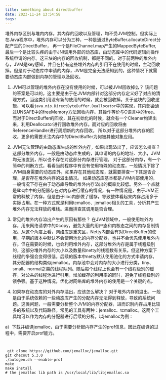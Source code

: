 ```yaml
---
title: something about directbuffer
date: 2023-11-24 13:54:58
tags:
---
```

堆外内存区别与堆内内存，其内存的回收以及管理，均不受JVM控制。但实际上在Java程序中，堆外内存可以分为三种，一种是通过ByteBuffer.allocateDirect分配产生的DirectBuffer， 再一个是FileChannel.map产生的MappedByteBuffer, 最后一个是比较头疼的由于JNI调用外部的动态库，由动态库中的代码逻辑向操作系统申请的内存。这三块的内存的回收机制，都是不同的。对于前两种的堆外内存，JVM是key感知，并且在持有这些堆外内存的引用不在使用的时候，主动回收掉。但是对于动态库中申请的内存，JVM是完全无法感知到的，这种情况下就需要动态库内部做到内存的管理以及回收。

1. JVM可以管理的堆外内存在没有使用的时候，可以被JVM回收掉么？ 
该问题的答案是可以的，这主要是由于在JVM内部针对这部分内存定义好了对应的清理方式，当这类引用没有新的使用的时候，就会被回收掉。关于这块的回收逻辑，可以看`java.nio.DirectByteBuffer.Deallocator`中的实现，其内部会通过UNSAFE中的freeMemory方法回收内存。其操作等价与C语言中的free。 而对于DirectBuffer的回收，其在初始化的时候，就会有一个Cleaner构建出来，利用Deallocator进行回收堆外内存。而对应的回收将由ReferenceHandler进行周期新的内存回收。 所以对于这部分堆外内存的回收，更多的需要关注内存中的DirectBuffer为何被其他对象应用。


2. JVM无法管理的由动态库生成的堆外内存，如果出现溢出了，应该怎么排查？ 
这部分堆外内存，一般是由动态库生成的，其申请的内存的地址、大小，JVM均无法直到，所以也不存在对这部分内存进行管理。 对于这部分内存，有一个简单的判断方式，看看当前程序中有没有使用特殊的动态库，一般情况下除了JVM自身需要的动态库外，如果存在其他动态库，就需要排查一下其是否合理，是否存在堆外内存的溢出情况。 如果动态库基本都是JVM内部使用的，一般情况下存在由于动态库导致的堆外内存溢出的概率比较低。另外一个点就是libc库中的分配器存在对内存进行缓存的情况，有一种情况是，由于JVM正常的释放了内存，但是由于libc内部做了缓存，导致整体看起来内存占用多于实际占用。在一种方式就是利用tcmalloc、jemalloc相关的工具，分析其产生堆外内存无法释放的堆栈。进而排查其调用是否合理。

3. 常见的堆外内存溢出产生的原因有那些？ 
在JVM领域中，一般使用堆外内存，用来网络请求中的0copy，避免大量的用户态和内核态之间的内存复制情况。从这个角度上看，网络库是重灾区，Netty内部会有对DirectBuffer的使用，早期的版本中默认不会使用池化的内存分配器，也并不会优先使用堆外内存。但在需要的时候，也会利用堆外内存，这部分堆外内存是属于线程级别的，这部分堆外内存的大小以及数量和netty的线程数有关系，但这种方案下线程的争强会变得很低。后续的版本中netty默认使用池化的方式申请内存，其分配器的结构类似jemalloc。内存池中会对内存的大小进行分类，tiny、small、normal之类的线程队列。随后每个线程上也会有一个线程级别的缓存，对公共的线程池进行引用，增加缓存的利用率的同时，避免了线程级别的锁争强。基于这种情况，优化对网络库的堆外内存的使用是一个关键的点。


4. 如果存在动态库的对外内存溢出，应该怎么解决？
对于堆外内存的溢出，一般是由于系统依赖的一些动态库产生的分配内存无法得到释放，导致的系统问题。这类问题，一般需要分析整个JVM的内存分配器，进而识别内存占用比较多的系统以及代码路径。常见的工具有两种：jemalloc、tcmalloc。这两个工具均可以作为内存的分配器进行后续的分析。以jemalloc为例：

a）下载并编译jemalloc，由于需要分析起内存产生的prof信息，因此在编译的过程中，需要开启prof能力。
```shell


 git clone https://github.com/jemalloc/jemalloc.git
git checout 5.3.0
./autogen.sh --enable-prof 
make
make install
# the jemalloc lib path is /usr/local/lib/libjemalloc.so

```



